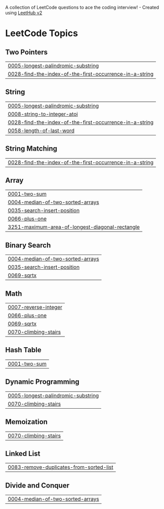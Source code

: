 A collection of LeetCode questions to ace the coding interview! - Created using [LeetHub v2](https://github.com/arunbhardwaj/LeetHub-2.0)
<!---LeetCode Topics Start-->
# LeetCode Topics
## Two Pointers
|  |
| ------- |
| [0005-longest-palindromic-substring](https://github.com/gl00mt1t4n/leetcode-solutions/tree/master/0005-longest-palindromic-substring) |
| [0028-find-the-index-of-the-first-occurrence-in-a-string](https://github.com/gl00mt1t4n/leetcode-solutions/tree/master/0028-find-the-index-of-the-first-occurrence-in-a-string) |
## String
|  |
| ------- |
| [0005-longest-palindromic-substring](https://github.com/gl00mt1t4n/leetcode-solutions/tree/master/0005-longest-palindromic-substring) |
| [0008-string-to-integer-atoi](https://github.com/gl00mt1t4n/leetcode-solutions/tree/master/0008-string-to-integer-atoi) |
| [0028-find-the-index-of-the-first-occurrence-in-a-string](https://github.com/gl00mt1t4n/leetcode-solutions/tree/master/0028-find-the-index-of-the-first-occurrence-in-a-string) |
| [0058-length-of-last-word](https://github.com/gl00mt1t4n/leetcode-solutions/tree/master/0058-length-of-last-word) |
## String Matching
|  |
| ------- |
| [0028-find-the-index-of-the-first-occurrence-in-a-string](https://github.com/gl00mt1t4n/leetcode-solutions/tree/master/0028-find-the-index-of-the-first-occurrence-in-a-string) |
## Array
|  |
| ------- |
| [0001-two-sum](https://github.com/gl00mt1t4n/leetcode-solutions/tree/master/0001-two-sum) |
| [0004-median-of-two-sorted-arrays](https://github.com/gl00mt1t4n/leetcode-solutions/tree/master/0004-median-of-two-sorted-arrays) |
| [0035-search-insert-position](https://github.com/gl00mt1t4n/leetcode-solutions/tree/master/0035-search-insert-position) |
| [0066-plus-one](https://github.com/gl00mt1t4n/leetcode-solutions/tree/master/0066-plus-one) |
| [3251-maximum-area-of-longest-diagonal-rectangle](https://github.com/gl00mt1t4n/leetcode-solutions/tree/master/3251-maximum-area-of-longest-diagonal-rectangle) |
## Binary Search
|  |
| ------- |
| [0004-median-of-two-sorted-arrays](https://github.com/gl00mt1t4n/leetcode-solutions/tree/master/0004-median-of-two-sorted-arrays) |
| [0035-search-insert-position](https://github.com/gl00mt1t4n/leetcode-solutions/tree/master/0035-search-insert-position) |
| [0069-sqrtx](https://github.com/gl00mt1t4n/leetcode-solutions/tree/master/0069-sqrtx) |
## Math
|  |
| ------- |
| [0007-reverse-integer](https://github.com/gl00mt1t4n/leetcode-solutions/tree/master/0007-reverse-integer) |
| [0066-plus-one](https://github.com/gl00mt1t4n/leetcode-solutions/tree/master/0066-plus-one) |
| [0069-sqrtx](https://github.com/gl00mt1t4n/leetcode-solutions/tree/master/0069-sqrtx) |
| [0070-climbing-stairs](https://github.com/gl00mt1t4n/leetcode-solutions/tree/master/0070-climbing-stairs) |
## Hash Table
|  |
| ------- |
| [0001-two-sum](https://github.com/gl00mt1t4n/leetcode-solutions/tree/master/0001-two-sum) |
## Dynamic Programming
|  |
| ------- |
| [0005-longest-palindromic-substring](https://github.com/gl00mt1t4n/leetcode-solutions/tree/master/0005-longest-palindromic-substring) |
| [0070-climbing-stairs](https://github.com/gl00mt1t4n/leetcode-solutions/tree/master/0070-climbing-stairs) |
## Memoization
|  |
| ------- |
| [0070-climbing-stairs](https://github.com/gl00mt1t4n/leetcode-solutions/tree/master/0070-climbing-stairs) |
## Linked List
|  |
| ------- |
| [0083-remove-duplicates-from-sorted-list](https://github.com/gl00mt1t4n/leetcode-solutions/tree/master/0083-remove-duplicates-from-sorted-list) |
## Divide and Conquer
|  |
| ------- |
| [0004-median-of-two-sorted-arrays](https://github.com/gl00mt1t4n/leetcode-solutions/tree/master/0004-median-of-two-sorted-arrays) |
<!---LeetCode Topics End-->